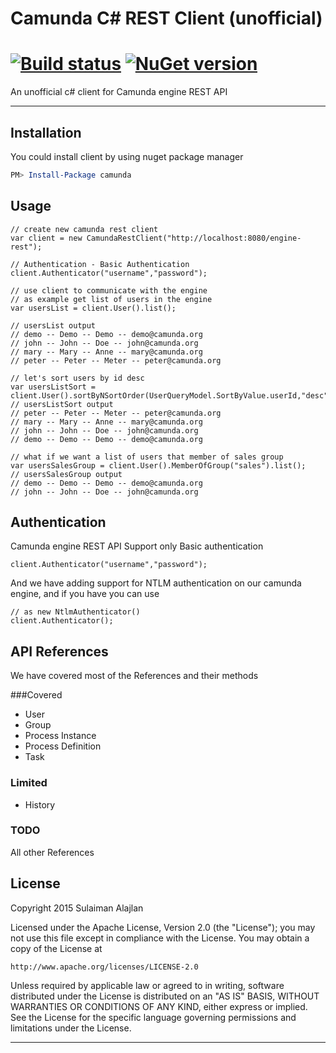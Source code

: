 Camunda C# REST Client (unofficial)
==========================
# [![Build status](https://ci.appveyor.com/api/projects/status/3x35eh4fcp2pxd95?svg=true)](https://ci.appveyor.com/project/salajlan76175/camundacsharpclient) [![NuGet version](https://badge.fury.io/nu/camunda.svg)](https://badge.fury.io/nu/camunda)
An unofficial c# client for Camunda engine REST API

----------

Installation
----------------
You could install client by using nuget package manager
```ps1
PM> Install-Package camunda

```

Usage
--------
``` CSharp
// create new camunda rest client
var client = new CamundaRestClient("http://localhost:8080/engine-rest");

// Authentication - Basic Authentication
client.Authenticator("username","password");

// use client to communicate with the engine
// as example get list of users in the engine
var usersList = client.User().list();

// usersList output
// demo -- Demo -- Demo -- demo@camunda.org
// john -- John -- Doe -- john@camunda.org
// mary -- Mary -- Anne -- mary@camunda.org
// peter -- Peter -- Meter -- peter@camunda.org

// let's sort users by id desc
var usersListSort = client.User().sortByNSortOrder(UserQueryModel.SortByValue.userId,"desc").list();
// usersListSort output
// peter -- Peter -- Meter -- peter@camunda.org
// mary -- Mary -- Anne -- mary@camunda.org
// john -- John -- Doe -- john@camunda.org
// demo -- Demo -- Demo -- demo@camunda.org

// what if we want a list of users that member of sales group
var usersSalesGroup = client.User().MemberOfGroup("sales").list();
// usersSalesGroup output
// demo -- Demo -- Demo -- demo@camunda.org
// john -- John -- Doe -- john@camunda.org

```
Authentication
--------------------
Camunda engine REST API Support only Basic authentication
``` CSharp
client.Authenticator("username","password");
```
And we have adding support for NTLM authentication on our camunda engine, and if you have you can use
``` CSharp
// as new NtlmAuthenticator()
client.Authenticator();
```

API References
--------------------
We have covered most of the References and their methods  

###Covered

 - User
 - Group
 - Process Instance
 - Process Definition
 - Task

### Limited
 - History

### TODO
All other References

License
----------
Copyright 2015 Sulaiman Alajlan

Licensed under the Apache License, Version 2.0 (the "License");
you may not use this file except in compliance with the License.
You may obtain a copy of the License at

    http://www.apache.org/licenses/LICENSE-2.0

Unless required by applicable law or agreed to in writing, software
distributed under the License is distributed on an "AS IS" BASIS,
WITHOUT WARRANTIES OR CONDITIONS OF ANY KIND, either express or implied.
See the License for the specific language governing permissions and
limitations under the License.



----------
